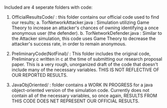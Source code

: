 Included are 4 seperate folders with code:

1. OfficialResultsCode/ : this folder contains our official code used to find our results;
a. TorNetworkAttacker.java : Simulation utilizing Game Theory to increase an attacker's chances of owning identifying a once anonymous user (the defender).
b. TorNetworkDefender.java : Similar to the Attacker simulation, this code uses Game Theory to decrease the attacker's success rate, in order to remain anonymous.

2. PreliminaryCode(NotFinal)/ : This folder includes the original code, Preliminary.c written in c at the time of submitting our research proposal paper. This is a very rough, unorganized draft of the code that doesn't include many of the necessary variables. THIS IS NOT REFLECTIVE OF OUR REPORTED RESULTS. 

3. JavaObjOriented/ : folder contains a WORK IN PROGRESS for a java object-oriented version of the simulation code. Currently does not contain all of the necessary variables, so once again, RESULTS FROM THIS CODE DOES NET REPRESENT OUR OFFICIAL RESULTS.
